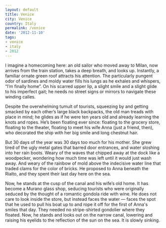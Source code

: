 ```yaml
---
layout: default
title: Venice
city: Venice
country: Italy
permalink: /venice
date: '2012-11-10'
tags:
- venice
- italy
- 2012
---
```

I imagine a homecoming here: an old sailor who moved away to Milan, now arrives from the train station, takes a deep breath, and looks up. Instantly, a familiar ornate green roof attracts his attention. The particularly pungent odor of sardines and moldy water fills his lungs as he exhales and whispers, “I’m finally home”. On his scarred upper lip, a slight smile and a slight glide to his imperfect gait; he needs no street signs or mirrors to navigate these winding calles.

Despite the overwhelming tumult of tourists, squeezing by and getting smacked by each other’s large black backpacks, the old man treads with place in mind; he glides as if he were ten years old and already learning the knots and ropes. He’s been floating ever since: floating to the grocery store, floating to the theater, floating to meet his wife Anna (just a friend, then), who decorated the ship with her big smile and long chestnut hair.

But 30 days of the year was 30 days too much for his mother. She grew tired of the ugly metal gates that barred door entrances, and water sloshing into her rain boots. Weary of the waves that chipped away at the dock like a woodpecker, wondering how much time was left until it would just wash away. And weary of the rainbow of mold above the indecisive water line that traded clams for the color of bricks. He proposed to Anna beneath the Rialto, and they spent their last day here on the sea.

Now, he stands at the cusp of the canal and his wife’s old home. It has become a Murano glass shop, seducing tourists who were originally seduced by the thought of a romantic gondola ride with wine. He does not care to look inside the store, but instead faces the water — faces the spot that he used to pull his boat up to and rope it off for the first of Anna's smiles that day. They needed no stripe-shirted gondolier where they floated. Now, he stands and looks out on the narrow canal, lowering and raising his eyelids to the reflection of the sun on the sea. It is slowly sinking.